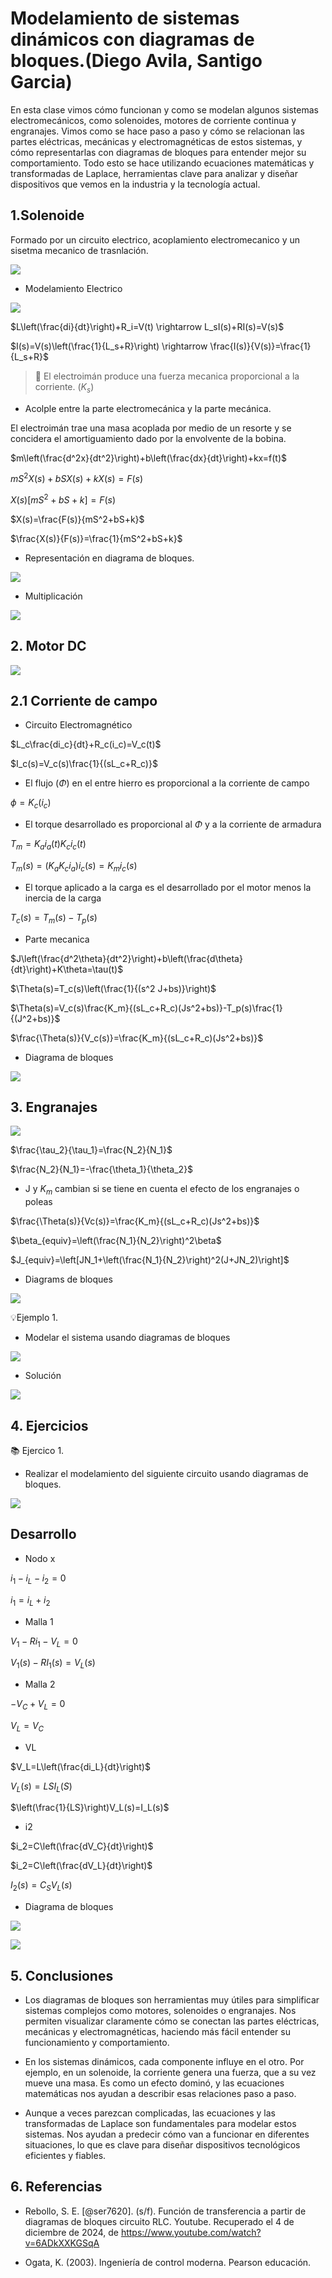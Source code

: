 # Modelamiento de sistemas dinámicos con diagramas de bloques.(Diego Avila, Santigo Garcia)
En esta clase vimos cómo funcionan y como se modelan algunos sistemas electromecánicos, como solenoides, motores de corriente continua y engranajes. Vimos como se hace paso a paso y cómo se relacionan las partes eléctricas, mecánicas y electromagnéticas de estos sistemas, y cómo representarlas con diagramas de bloques para entender mejor su comportamiento. Todo esto se hace utilizando ecuaciones matemáticas y transformadas de Laplace, herramientas clave para analizar y diseñar dispositivos que vemos en la industria y la tecnología actual.
## 1.Solenoide
Formado por un circuito electrico, acoplamiento electromecanico y un sisetma mecanico de trasnlación.

![](https://github.com/diegavila00/Apuntes/blob/main/TP/s1.png)

- Modelamiento Electrico

![](https://github.com/diegavila00/Apuntes/blob/main/TP/eeee.png)

$L\left(\frac{di}{dt}\right)+R_i=V(t) \rightarrow L_sI(s)+RI(s)=V(s)$

$I(s)=V(s)\left(\frac{1}{L_s+R}\right) \rightarrow \frac{I(s)}{V(s)}=\frac{1}{L_s+R}$

>🔑 El electroimán produce una fuerza mecanica proporcional a la corriente.
>$(K_s)$

- Acolple entre la parte electromecánica y la parte mecánica.

El electroimán trae una masa acoplada por medio de un resorte y se concidera el amortiguamiento dado por la envolvente de la bobina.

$m\left(\frac{d^2x}{dt^2}\right)+b\left(\frac{dx}{dt}\right)+kx=f(t)$

$mS^2X(s)+bSX(s)+kX(s)=F(s)$

$X(s)[mS^2+bS+k]=F(s)$

$X(s)=\frac{F(s)}{mS^2+bS+k}$

$\frac{X(s)}{F(s)}=\frac{1}{mS^2+bS+k}$

- Representación en diagrama de bloques.

![](https://github.com/diegavila00/Apuntes/blob/main/TP/dg.png)

- Multiplicación

![](https://github.com/diegavila00/Apuntes/blob/main/TP/dg2.png)

## 2. Motor DC

![](https://github.com/diegavila00/Apuntes/blob/main/TP/motor.png)

## 2.1 Corriente de campo 

- Circuito Electromagnético

$L_c\frac{di_c}{dt}+R_c(i_c)=V_c(t)$

$I_c(s)=V_c(s)\frac{1}{(sL_c+R_c)}$

- El flujo ($\Phi$) en el entre hierro es proporcional a la corriente de campo
  
$\phi=K_c(i_c)$

- El torque desarrollado es proporcional al $\Phi$ y a la corriente de armadura

$T_m=K_a i_a(t) K_c i_c(t)$

$T_m(s)=(K_a K_c i_a)i_c(s)=K_m i_c(s)$

- El torque aplicado a la carga es el desarrollado por el motor menos la inercia de la carga

$T_c(s)=T_m(s)-T_p(s)$

- Parte mecanica

$J\left(\frac{d^2\theta}{dt^2}\right)+b\left(\frac{d\theta}{dt}\right)+K\theta=\tau(t)$

$\Theta(s)=T_c(s)\left(\frac{1}{(s^2 J+bs)}\right)$

$\Theta(s)=V_c(s)\frac{K_m}{(sL_c+R_c)(Js^2+bs)}-T_p(s)\frac{1}{(J^2+bs)}$

$\frac{\Theta(s)}{V_c(s)}=\frac{K_m}{(sL_c+R_c)(Js^2+bs)}$

- Diagrama de bloques

![](https://github.com/diegavila00/Apuntes/blob/main/TP/dm.png)

## 3. Engranajes 

![](https://github.com/diegavila00/Apuntes/blob/main/TP/engranajes.png)

$\frac{\tau_2}{\tau_1}=\frac{N_2}{N_1}$

$\frac{N_2}{N_1}=-\frac{\theta_1}{\theta_2}$

- J y $K_m$ cambian si se tiene en cuenta el efecto de los engranajes o poleas

$\frac{\Theta(s)}{Vc(s)}=\frac{K_m}{(sL_c+R_c)(Js^2+bs)}$

$\beta_{equiv}=\left(\frac{N_1}{N_2}\right)^2\beta$

$J_{equiv}=\left[JN_1+\left(\frac{N_1}{N_2}\right)^2(J+JN_2)\right]$

- Diagrams de bloques

![](https://github.com/diegavila00/Apuntes/blob/main/TP/engranajes%201.0.png)

💡Ejemplo 1.

- Modelar el sistema usando diagramas de bloques

![](https://github.com/diegavila00/Apuntes/blob/main/TP/amplificador.png)

- Solución

![](https://github.com/diegavila00/Apuntes/blob/main/TP/me.png)

## 4. Ejercicios

📚 Ejercico 1. 

- Realizar el modelamiento del siguiente circuito usando diagramas de bloques.

![](https://github.com/diegavila00/Apuntes/blob/main/TP/circuito2.png)

Desarrollo
-

- Nodo x

$i_1-i_L-i_2=0$

$i_1=i_L+i_2$

- Malla 1

$V_1-Ri_1-V_L=0$

$V_1(s)-RI_1(s)=V_L(s)$

- Malla 2

$-V_C+V_L=0$

$V_L=V_C$

- VL

$V_L=L\left(\frac{di_L}{dt}\right)$

$V_L(s)=LSI_L(S)$

$\left(\frac{1}{LS}\right)V_L(s)=I_L(s)$

- i2

$i_2=C\left(\frac{dV_C}{dt}\right)$

$i_2=C\left(\frac{dV_L}{dt}\right)$

$I_2(s)=C_S V_L(s)$



- Diagrama de bloques

![](https://github.com/diegavila00/Apuntes/blob/main/TP/mc.png)

![](https://github.com/diegavila00/Apuntes/blob/main/TP/mc2.png)

## 5. Conclusiones 

- Los diagramas de bloques son herramientas muy útiles para simplificar sistemas complejos como motores, solenoides o engranajes. Nos permiten visualizar claramente cómo se conectan las partes eléctricas, mecánicas y electromagnéticas, haciendo más fácil entender su funcionamiento y comportamiento.

- En los sistemas dinámicos, cada componente influye en el otro. Por ejemplo, en un solenoide, la corriente genera una fuerza, que a su vez mueve una masa. Es como un efecto dominó, y las ecuaciones matemáticas nos ayudan a describir esas relaciones paso a paso.

- Aunque a veces parezcan complicadas, las ecuaciones y las transformadas de Laplace son fundamentales para modelar estos sistemas. Nos ayudan a predecir cómo van a funcionar en diferentes situaciones, lo que es clave para diseñar dispositivos tecnológicos eficientes y fiables. 


## 6. Referencias 

- Rebollo, S. E. [@ser7620]. (s/f). Función de transferencia a partir de diagramas de bloques circuito RLC. Youtube. Recuperado el 4 de diciembre de 2024, de https://www.youtube.com/watch?v=6ADkXXKGSqA

- Ogata, K. (2003). Ingeniería de control moderna. Pearson educación.




















